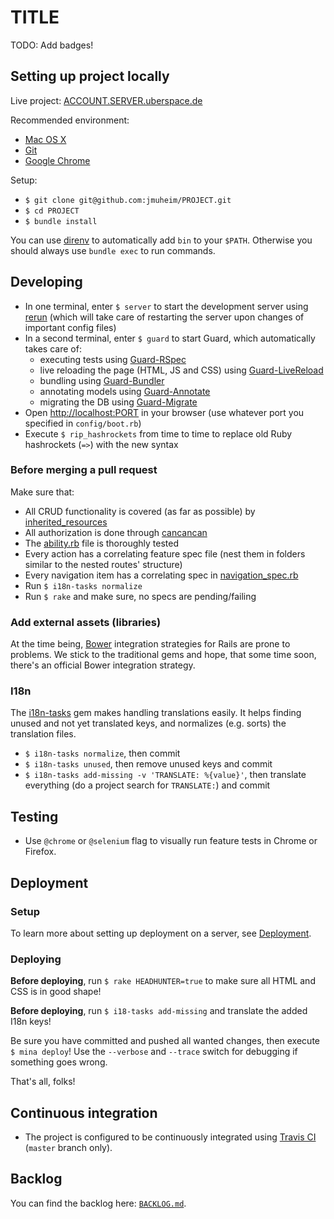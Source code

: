 # TITLE

TODO: Add badges!

## Setting up project locally

Live project: [ACCOUNT.SERVER.uberspace.de](http://ACCOUNT.SERVER.uberspace.de)

Recommended environment:

- [Mac OS X](http://www.apple.com/osx/)
- [Git](http://git-scm.com/)
- [Google Chrome](https://www.google.com/intl/en/chrome/browser/)

Setup:

- `$ git clone git@github.com:jmuheim/PROJECT.git`
- `$ cd PROJECT`
- `$ bundle install`

You can use [direnv](https://github.com/zimbatm/direnv) to automatically add `bin` to your `$PATH`. Otherwise you should always use `bundle exec` to run commands.

## Developing

- In one terminal, enter `$ server` to start the development server using [rerun](https://github.com/alexch/rerun) (which will take care of restarting the server upon changes of important config files)
- In a second terminal, enter `$ guard` to start Guard, which automatically takes care of:
  - executing tests using [Guard-RSpec](https://github.com/guard/guard-rspec)
  - live reloading the page (HTML, JS and CSS) using [Guard-LiveReload](https://github.com/guard/guard-livereload)
  - bundling using [Guard-Bundler](https://github.com/guard/guard-bundler)
  - annotating models using [Guard-Annotate](https://github.com/cpjolicoeur/guard-annotate)
  - migrating the DB using [Guard-Migrate](https://github.com/glanotte/guard-migrate)
- Open [http://localhost:PORT](http://localhost:PORT) in your browser (use whatever port you specified in `config/boot.rb`)
- Execute `$ rip_hashrockets` from time to time to replace old Ruby hashrockets (`=>`) with the new syntax

### Before merging a pull request

Make sure that:

- All CRUD functionality is covered (as far as possible) by [inherited_resources](https://github.com/josevalim/inherited_resources)
- All authorization is done through [cancancan](https://github.com/CanCanCommunity/cancancan)
- The [ability.rb](./app/models/ability.rb) file is thoroughly tested
- Every action has a correlating feature spec file (nest them in folders similar to the nested routes' structure)
- Every navigation item has a correlating spec in [navigation_spec.rb](./spec/features/navigation_spec.rb)
- Run `$ i18n-tasks normalize`
- Run `$ rake` and make sure, no specs are pending/failing

### Add external assets (libraries)

At the time being, [Bower](http://bower.io/) integration strategies for Rails are prone to problems. We stick to the traditional gems and hope, that some time soon, there's an official Bower integration strategy.

### I18n

The [i18n-tasks](https://github.com/glebm/i18n-tasks) gem makes handling translations easily. It helps finding unused and not yet translated keys, and normalizes (e.g. sorts) the translation files.

- `$ i18n-tasks normalize`, then commit
- `$ i18n-tasks unused`, then remove unused keys and commit
- `$ i18n-tasks add-missing -v 'TRANSLATE: %{value}'`, then translate everything (do a project search for `TRANSLATE:`) and commit

## Testing

- Use `@chrome` or `@selenium` flag to visually run feature tests in Chrome or Firefox.

## Deployment

### Setup

To learn more about setting up deployment on a server, see [Deployment](./DEPLOYMENT.md).

### Deploying

**Before deploying**, run `$ rake HEADHUNTER=true` to make sure all HTML and CSS is in good shape!

**Before deploying**, run `$ i18-tasks add-missing` and translate the added I18n keys!

Be sure you have committed and pushed all wanted changes, then execute `$ mina deploy`! Use the `--verbose` and `--trace` switch for debugging if something goes wrong.

That's all, folks!

## Continuous integration

- The project is configured to be continuously integrated using [Travis CI](https://travis-ci.org/jmuheim/PROJECT) (`master` branch only).

## Backlog

You can find the backlog here: [`BACKLOG.md`](./BACKLOG.md).
